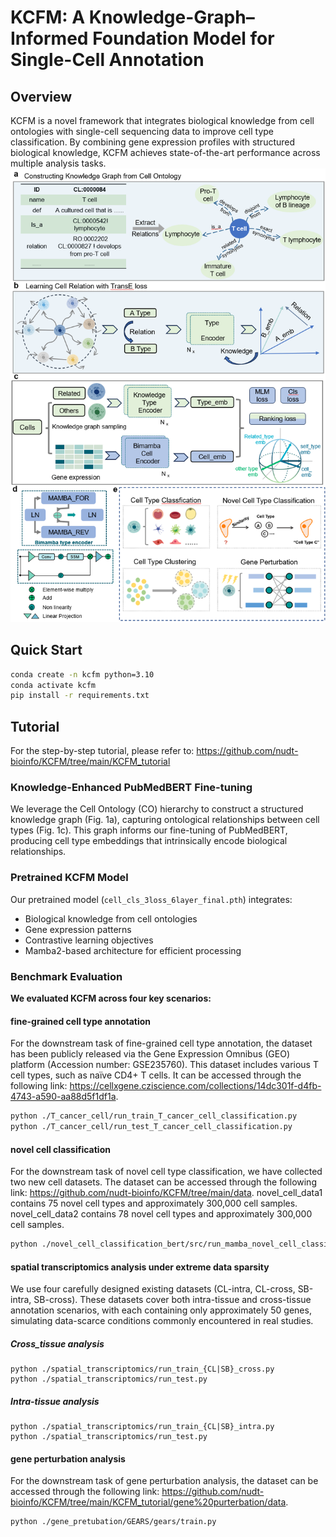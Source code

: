 # KCFM: A Knowledge-Graph–Informed Foundation Model for Single-Cell Annotation

## Overview
KCFM is a novel framework that integrates biological knowledge from cell ontologies with single-cell sequencing data to improve cell type classification. By combining gene expression profiles with structured biological knowledge, KCFM achieves state-of-the-art performance across multiple analysis tasks.
![KCFM framework](./workflow.png)

## Quick Start
```bash
conda create -n kcfm python=3.10
conda activate kcfm
pip install -r requirements.txt
```

## Tutorial

For the step-by-step tutorial, please refer to: https://github.com/nudt-bioinfo/KCFM/tree/main/KCFM_tutorial

### Knowledge-Enhanced PubMedBERT Fine-tuning
We leverage the Cell Ontology (CO) hierarchy to construct a structured knowledge graph (Fig. 1a), capturing ontological relationships between cell types (Fig. 1c). This graph informs our fine-tuning of PubMedBERT, producing cell type embeddings that intrinsically encode biological relationships.

### Pretrained KCFM Model
Our pretrained model (`cell_cls_3loss_6layer_final.pth`) integrates:
- Biological knowledge from cell ontologies
- Gene expression patterns
- Contrastive learning objectives
- Mamba2-based architecture for efficient processing

### Benchmark Evaluation
**We evaluated KCFM across four key scenarios:**

#### fine-grained cell type annotation
For the downstream task of fine-grained cell type annotation, the dataset has been publicly released via the Gene Expression Omnibus (GEO) platform (Accession number: GSE235760). This dataset includes various T cell types, such as naïve CD4+ T cells. It can be accessed through the following link: https://cellxgene.cziscience.com/collections/14dc301f-d4fb-4743-a590-aa88d5f1df1a.
```bash
python ./T_cancer_cell/run_train_T_cancer_cell_classification.py
python ./T_cancer_cell/run_test_T_cancer_cell_classification.py
```

#### novel cell classification
For the downstream task of novel cell type classification, we have collected two new cell datasets. The dataset can be accessed through the following link: https://github.com/nudt-bioinfo/KCFM/tree/main/data. novel_cell_data1 contains 75 novel cell types and approximately 300,000 cell samples. novel_cell_data2 contains 78 novel cell types and approximately 300,000 cell samples.
```bash
python ./novel_cell_classification_bert/src/run_mamba_novel_cell_classification_difficulty.py
```

#### spatial transcriptomics analysis under extreme data sparsity
We use four carefully designed existing datasets (CL-intra, CL-cross, SB-intra, SB-cross). These datasets cover both intra-tissue and cross-tissue annotation scenarios, 
with each containing only approximately 50 genes, simulating data-scarce conditions commonly encountered in real studies.

##### Cross_tissue analysis
```angular2html
python ./spatial_transcriptomics/run_train_{CL|SB}_cross.py
python ./spatial_transcriptomics/run_test.py
```

##### ​Intra-tissue analysis
```angular2html
python ./spatial_transcriptomics/run_train_{CL|SB}_intra.py
python ./spatial_transcriptomics/run_test.py
```

#### gene perturbation analysis
For the downstream task of gene perturbation analysis, the dataset can be accessed through the following link: https://github.com/nudt-bioinfo/KCFM/tree/main/KCFM_tutorial/gene%20purterbation/data.
```angular2html
python ./gene_pretubation/GEARS/gears/train.py
```

